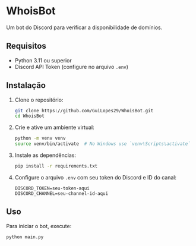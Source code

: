 # WhoisBot

Um bot do Discord para verificar a disponibilidade de domínios.

## Requisitos

- Python 3.11 ou superior
- Discord API Token (configure no arquivo `.env`)

## Instalação

1. Clone o repositório:

    ```sh
    git clone https://github.com/GuiLopes29/WhoisBot.git
    cd WhoisBot
    ```

2. Crie e ative um ambiente virtual:

    ```sh
    python -m venv venv
    source venv/bin/activate  # No Windows use `venv\Scripts\activate`
    ```

3. Instale as dependências:

    ```sh
    pip install -r requirements.txt
    ```

4. Configure o arquivo `.env` com seu token do Discord e ID do canal:

    ```env
    DISCORD_TOKEN=seu-token-aqui
    DISCORD_CHANNEL=seu-channel-id-aqui
    ```

## Uso

Para iniciar o bot, execute:

```sh
python main.py
```

